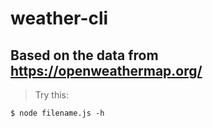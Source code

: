 # weather-cli

## Based on the data from https://openweathermap.org/

> Try this:

```shell
$ node filename.js -h
```

